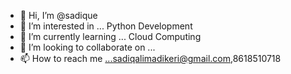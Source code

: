 - 👋 Hi, I’m @sadique
- 👀 I’m interested in ... Python Development
- 🌱 I’m currently learning ... Cloud Computing
- 💞️ I’m looking to collaborate on ...
- 📫 How to reach me ...sadiqalimadikeri@gmail.com,8618510718

<!---
sadiqueAli99/sadiqueAli99 is a ✨ special ✨ repository because its `README.md` (this file) appears on your GitHub profile.
You can click the Preview link to take a look at your changes.
--->
